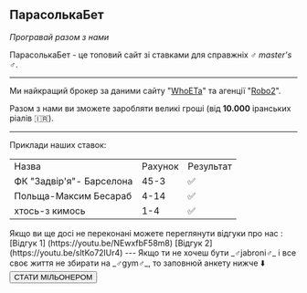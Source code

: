 ## **ПарасолькаБет**

_Програвай разом з нами_

ПарасолькаБет - це топовий сайт зі ставками для справжніх _♂️ master's ♂️_. 


---

Ми найкращий брокер за даними сайту "[WhoETa](https://static.wikia.nocookie.net/malwarepedia/images/c/c7/Demo.gif/revision/latest?cb=20201216185712&path-prefix=ru)" та агенції "[Robo2](https://youtube.com/channel/UCWFoSltTFpdML_qGLY_60HQ)".

 Разом з нами ви зможете заробляти великі гроші (від **10.000** іранських ріалів 🇮🇷). 


---

Приклади наших ставок:


<table>
  <tr>
   <td>Назва
   </td>
   <td>Рахунок
   </td>
   <td>Результат
   </td>
  </tr>
  <tr>
   <td>ФК "Задвір'я"- Барселона
   </td>
   <td>45-3
   </td>
   <td>✅
   </td>
  </tr>
  <tr>
   <td>Польща-Максим Бесараб
   </td>
   <td>4-14
   </td>
   <td>✅
   </td>
  </tr>
  <tr>
   <td>хтось-з кимось
   </td>
   <td>1-4
   </td>
   <td>✅
   </td>
  </tr>
</table>
Якщо ви ще досі не переконані можете переглянути відгуки про нас :
[Відгук 1] (https://youtu.be/NEwxfbF58m8)
[Відгук 2] (https://youtu.be/sltKo72lUr4)
---
Якщо ти не хочеш бути _♂️jabroni♂️_ і все своє життя не збирати на _♂️gym♂️_, то заповнюй анкету нижче ⬇️
<button onclick="window.location.href = 'https://forms.gle/TW6RYHCUxXmCBpge8';">СТАТИ МІЛЬОНЕРОМ</button>

